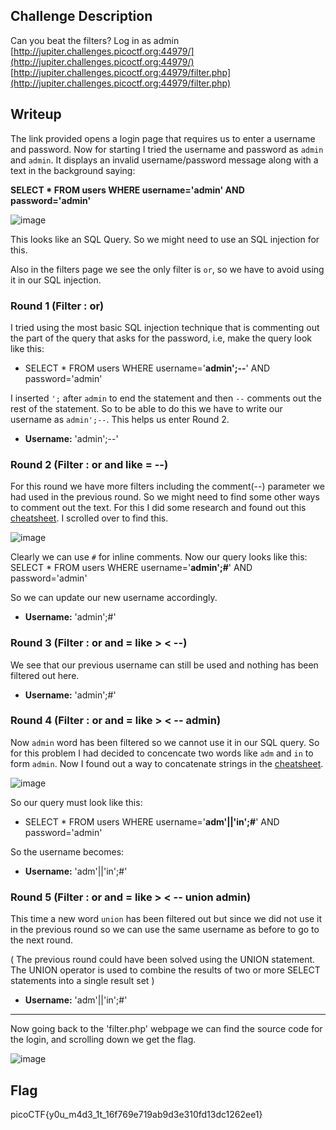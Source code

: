 ## Challenge Description
Can you beat the filters? Log in as admin 
[http://jupiter.challenges.picoctf.org:44979/](http://jupiter.challenges.picoctf.org:44979/)
[http://jupiter.challenges.picoctf.org:44979/filter.php](http://jupiter.challenges.picoctf.org:44979/filter.php)


## Writeup
The link provided opens a login page that requires us to enter a username and password. Now for starting I tried the username and password as `admin` and `admin`. It displays an invalid username/password message along with a text in the background saying:

**SELECT * FROM users WHERE username='admin' AND password='admin'**

![image](https://github.com/AKripper/COPS-CSOC/assets/167231621/bce2eee5-1848-4492-8c7b-53d82c479215)

This looks like an SQL Query. So we might need to use an SQL injection for this. 

Also in the filters page we see the only filter is `or`, so we have to avoid using it in our SQL injection.

### Round 1 (Filter : or)
I tried using the most basic SQL injection technique that is commenting out the part of the query that asks for the password, i.e, make the query look like this:

- SELECT * FROM users WHERE username='**admin';--**' AND password='admin'

I inserted `';` after `admin` to end the statement and then `--` comments out the rest of the statement. So to be able to do this we have to write our username as `admin';--`. This helps us enter Round 2.
- **Username:** 'admin';--'

### Round 2 (Filter : or and like = --)
For this round we have more filters including the comment(--) parameter we had used in the previous round. So we might need to find some other ways to comment out the text. For this I did some research and found out this [cheatsheet](https://www.sisense.com/blog/sql-symbol-cheatsheet/). I scrolled over to find this.

![image](https://github.com/AKripper/COPS-CSOC/assets/167231621/dbf80918-85a9-4f58-82cf-5192850ab38e)

Clearly we can use `#` for inline comments. Now our query looks like this:
 SELECT * FROM users WHERE username='**admin';#**' AND password='admin'


So we can update our new username accordingly.
- **Username:** 'admin';#'

### Round 3 (Filter : or and = like > < --)
We see that our previous username can still be used and nothing has been filtered out here.
- **Username:** 'admin';#'

### Round 4 (Filter : or and = like > < -- admin)
Now `admin` word has been filtered so we cannot use it in our SQL query. So for this problem I had decided to concencate two words like `adm` and `in` to form `admin`. Now I found out a way to concatenate strings in the [cheatsheet](https://www.sisense.com/blog/sql-symbol-cheatsheet/).

![image](https://github.com/AKripper/COPS-CSOC/assets/167231621/c54ab6a8-4993-4524-9500-6f3006d9b00c)

So our query must look like this:
- SELECT * FROM users WHERE username='**adm'||'in';#**' AND password='admin'

So the username becomes:
- **Username:** 'adm'||'in';#'

### Round 5 (Filter : or and = like > < -- union admin)
This time a new word `union` has been filtered out but since we did not use it in the previous round so we can use the same username as before to go to the next round.

( The previous round could have been solved using the UNION statement. The UNION operator is used to combine the results of two or more SELECT statements into a single result set )

- **Username:** 'adm'||'in';#'

---
Now  going back to the 'filter.php' webpage we can find the source code for the login, and scrolling down we get the flag.

![image](https://github.com/AKripper/COPS-CSOC/assets/167231621/13e1241a-5696-4667-b964-d766b7188d96)

## Flag
picoCTF{y0u_m4d3_1t_16f769e719ab9d3e310fd13dc1262ee1}
